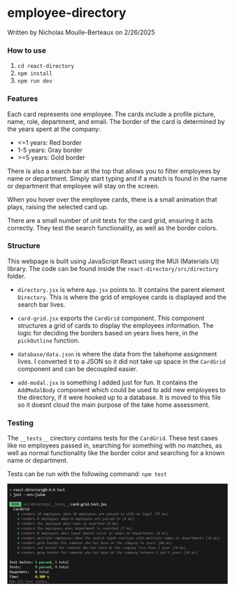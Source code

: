 # employee-directory

Written by Nicholas Moulle-Berteaux on 2/26/2025

### How to use
1. `cd react-directory`
2. `npm install`
3. `npm run dev`

### Features
Each card represents one employee. The cards include a profile picture, name, role, department, and email. The border of the card is determined by the years spent at the company:
- \<=1 years: Red border
- 1-5 years: Gray border
- \>=5 years: Gold border

There is also a search bar at the top that allows you to filter employees by name or department. Simply start typing and if a match is found in the name or department that employee will stay on the screen. 

When you hover over the employee cards, there is a small animation that plays, raising the selected card up.

There are a small number of unit tests for the card grid, ensuring it acts correctly. They test the search functionality, as well as the border colors.

### Structure

This webpage is built using JavaScript React using the MUI (Materials UI) library. The code can be found inside the `react-directory/src/directory` folder. 

- `directory.jsx` is where `App.jsx` points to. It contains the parent element `Directory`. This is where the grid of employee cards is displayed and the search bar lives.

- `card-grid.jsx` exports the `CardGrid` component. This component structures a grid of cards to display the employees information. The logic for deciding the borders based on years lives here, in the `pickOutline` function.

- `database/data.json` is where the data from the takehome assignment lives. I converted it to a JSON so it did not take up space in the `CardGrid` component and can be decoupled easier.

- `add-modal.jsx` is something I added just for fun. It contains the `AddModalBody` component which could be used to add new employees to the directory, if it were hooked up to a database. It is moved to this file so it doesnt cloud the main purpose of the take home assessment. 

### Testing

The `__tests__` cirectory contains tests for the `CardGrid`. These test cases like no employees passed in, searching for something with no matches, as well as normal functionality like the border color and searching for a known name or department.

Tests can be run with the following command: `npm test`

![Test results](https://github.com/nxmoulleb/employee-directory/blob/main/misc/test_results.png?raw=true)